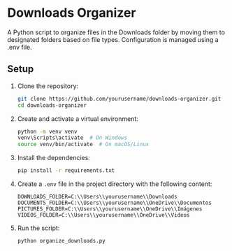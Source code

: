 # Downloads Organizer

A Python script to organize files in the Downloads folder by moving them to designated folders based on file types. Configuration is managed using a .env file.

## Setup

1. Clone the repository:
   ```sh
   git clone https://github.com/yourusername/downloads-organizer.git
   cd downloads-organizer
   ```

2. Create and activate a virtual environment:
   ```sh
   python -m venv venv
   venv\Scripts\activate  # On Windows
   source venv/bin/activate  # On macOS/Linux
   ```

3. Install the dependencies:
   ```sh
   pip install -r requirements.txt
   ```

4. Create a `.env` file in the project directory with the following content:
   ```dotenv
   DOWNLOADS_FOLDER=C:\\Users\\yourusername\\Downloads
   DOCUMENTS_FOLDER=C:\\Users\\yourusername\\OneDrive\\Documentos
   PICTURES_FOLDER=C:\\Users\\yourusername\\OneDrive\\Imágenes
   VIDEOS_FOLDER=C:\\Users\\yourusername\\OneDrive\\Videos
   ```

5. Run the script:
   ```sh
   python organize_downloads.py
   ```
